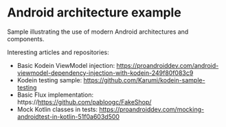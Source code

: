 # Android architecture example
Sample illustrating the use of modern Android architectures and components.

Interesting articles and repositories:
* Basic Kodein ViewModel injection: https://proandroiddev.com/android-viewmodel-dependency-injection-with-kodein-249f80f083c9
* Kodein testing sample: https://github.com/Karumi/kodein-sample-testing
* Basic Flux implementation: https://https://github.com/pabloogc/FakeShop/
* Mock Kotlin classes in tests: https://proandroiddev.com/mocking-androidtest-in-kotlin-51f0a603d500


